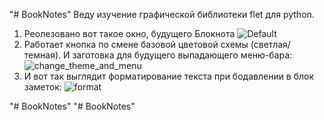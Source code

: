 "# BookNotes" 
Веду изучение графической библиотеки flet для python.
1. Реолезовано вот такое окно, будущего Блокнота
![Default](https://github.com/Broker219/BookNotes/assets/96682415/e4e5b024-bc8c-4ec5-8cb2-f87f08d7fdc9)
2. Работает кнопка по смене базовой цветовой схемы (светлая/темная). И заготовка для будущего выпадающего меню-бара:
![change_theme_and_menu](https://github.com/Broker219/BookNotes/assets/96682415/f51025f7-5ddc-49df-a733-3bfb6b08f9e1)
3. И вот так выглядит форматирование текста при бодавлении в блок заметок:
![format](https://github.com/Broker219/BookNotes/assets/96682415/fca64f9a-eea0-403e-ae1c-e5ad61ee7ff3)


"# BookNotes" 
"# BookNotes" 
